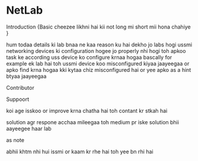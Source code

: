 # NetLab
Introduction 
{Basic cheezee likhni hai kii not long mi short mii hona chahiye } 

hum todaa details ki lab bnaa ne kaa reason ku hai dekho jo labs hogi ussmi networking devices ki configuration hogee jo properly  nhi hogi 
toh apkoo task ke according uss device ko configure krnaa hogaa bascally for example ek lab hai toh ussmi device koo misconfigured kiyaa jaayeegaa
or apko find krna hogaa kki kytaa chiz misconfigured hai or yee apko as a hint btyaa jaayeegaa 

Contributor 

Suppoort 

koi age isskoo or improve krna chatha hai toh contant kr stkah hai

solution 
agr respone acchaa mileegaa toh medium pr iske solution bhii aayeegee haar lab

as note 

abhii khtm nhi hui 
issmi or kaam kr rhe hai toh yee bn rhi hai
